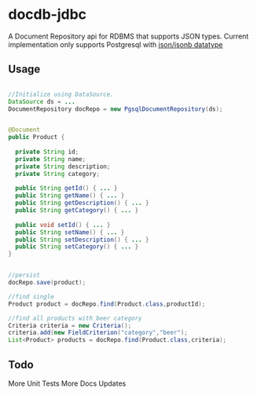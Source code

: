 docdb-jdbc
==========

A Document Repository api for RDBMS that supports JSON types. Current implementation only supports Postgresql with [json/jsonb datatype](http://www.postgresql.org/docs/9.3/static/datatype-json.html)

## Usage
```java

//Initialize using DataSource.
DataSource ds = ...
DocumentRepository docRepo = new PgsqlDocumentRepository(ds);

```

```java

@Document
public Product {
 
  private String id;
  private String name;
  private String description;
  private String category;
  
  public String getId() { ... }
  public String getName() { ... }
  public String getDescription() { ... }
  public String getCategory() { ... }
  
  public void setId() { ... }
  public String setName() { ... }
  public String setDescription() { ... }
  public String setCategory() { ... }
}

```

```java

//persist
docRepo.save(product);

//find single
Product product = docRepo.find(Product.class,productId);

//find all products with beer category
Criteria criteria = new Criteria();
criteria.add(new FieldCriterion("category","beer");
List<Product> products = docRepo.find(Product.class,criteria);

```

## Todo
More Unit Tests
More Docs
Updates

